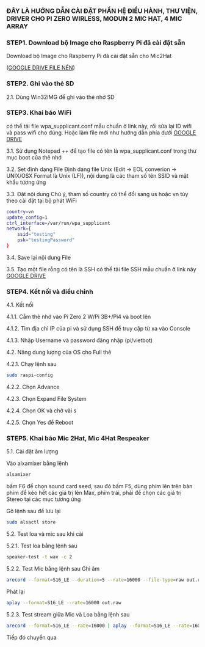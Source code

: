 ### ĐÂY LÀ HƯỚNG DẪN CÀI ĐẶT PHẦN HỆ ĐIỀU HÀNH, THƯ VIỆN, DRIVER CHO PI ZERO WIRLESS, MODUN 2 MIC HAT, 4 MIC ARRAY

### STEP1. Download bộ Image cho Raspberry Pi đã cài đặt sẵn

Download bộ Image cho Raspberry Pi đã cài đặt sẵn cho Mic2Hat

([GOOGLE DRIVE FILE NÉN](https://drive.google.com/file/d/1JNoFlm4zSZ7A5g4SpKBxg8-_SZubZ97U/view))

### STEP2. Ghi vào thẻ SD

2.1. Dùng Win32IMG để ghi vào thẻ nhớ SD

### STEP3. Khai báo WiFi
có thể tải file wpa_supplicant.conf mẫu chuẩn ở link này, rồi sửa lại ID wifi và pass wifi cho đúng. Hoặc làm file mới như hướng dẫn phía dưới
[GOOGLE DRIVE](https://drive.google.com/file/d/1D2iFC-sP2PUL-RijPmK9yKo3IsgEAvJ8/view?usp=sharing)

3.1. Sử dụng Notepad ++ để tạo file có tên là wpa_supplicant.conf trong thư mục boot của thẻ nhớ

3.2. Set định dạng File
Định dạng file Unix (Edit -> EOL converion -> UNIX/OSX Format là Unix (LF)), nội dung là các tham số tên SSID và mật khẩu tương ứng

3.3. Đặt nội dung
Chú ý, tham số country có thể đổi sang us hoặc vn tùy theo cài đặt tại bộ phát WiFi
```sh
country=vn
update_config=1
ctrl_interface=/var/run/wpa_supplicant
network={
    ssid="testing"
    psk="testingPassword"
}
```
3.4. Save lại nội dung File

3.5. Tạo một file rỗng có tên là SSH
có thể tải file SSH mẫu chuẩn ở link này
[GOOGLE DRIVE](https://drive.google.com/file/d/1QCAYZMTlXJ7Zx3ZW8iKjiXDVuGqZMqTc/view?usp=sharing)


### STEP4. Kết nối và điều chỉnh

4.1. Kết nối

4.1.1. Cắm thẻ nhớ vào Pi Zero 2 W/Pi 3B+/Pi4 và boot lên

4.1.2. Tìm địa chỉ IP của pi và sử dụng SSH để truy cập từ xa vào Console

4.1.3. Nhập Username và password đăng nhập (pi/vietbot)

4.2. Nâng dung lượng của OS cho Full thẻ

4.2.1. Chạy lệnh sau

```sh
sudo raspi-config
```
4.2.2. Chọn Advance

4.2.3. Chọn Expand File System

4.2.4. Chọn OK và chờ vài s

4.2.5. Chọn Yes để Reboot

### STEP5. Khai báo Mic 2Hat, Mic 4Hat Respeaker

5.1. Cài đặt âm lượng

Vào alxamixer bằng lệnh

```sh
alsamixer
```
bấm F6 để chọn sound card seed, sau đó bấm F5, dùng phím lên trên bàn phím để kéo hết các giá trị lên Max, phím trái, phải để chọn các giá trị Stereo tại các mục tương ứng

Gõ lệnh sau để lưu lại

```sh
sudo alsactl store
```

5.2. Test loa và mic sau khi cài

5.2.1. Test loa bằng lệnh sau
```sh
speaker-test -t wav -c 2
```
5.2.2. Test Mic bằng lệnh sau 
Ghi âm
```sh
arecord --format=S16_LE --duration=5 --rate=16000 --file-type=raw out.raw
```
Phát lại
```sh
aplay --format=S16_LE --rate=16000 out.raw
```
5.2.3. Test stream giữa Mic và Loa bằng lệnh sau
```sh
arecord --format=S16_LE --rate=16000 | aplay --format=S16_LE --rate=16000
```

Tiếp đó chuyển qua 
